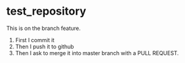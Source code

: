 # test_repository

This is on the branch feature.

1.  First I commit it
2.  Then I push it to github
3.  Then I ask to merge it into master branch with a PULL REQUEST.
